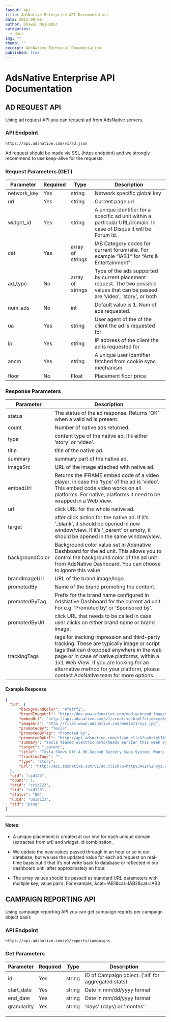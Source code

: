 ```yaml
---
layout: api
title: AdsNative Enterprise API Documentation
date: 2015-08-06
author: Dhawal Mujumdar
categories: 
  - docs
img: ""
thumb: ""
excerpt: AdsNative Technical Documentation
published: true
---
```


# **AdsNative Enterprise API Documentation**

## **AD REQUEST API**

Using ad request API you can request ad from AdsNative servers.

### **API Endpoint**

```curl
https://api.adsnative.com/v1/ad.json
```
Ad request should be made via SSL (https endpoint) and we strongly recommend to use keep-alive for the requests.

### **Request Parameters (GET)**


Parameter | Required | Type | Description
---|---|---|---
network_key | Yes | string | Network specific global key
url | Yes | string | Current page url
widget_id|Yes|string|A unique identifier for a specific ad unit within a particular URL/domain. In case of Disqus it will be Forum Id.
cat|Yes|array of strings|IAB Category codes for current forum/site. For example “IAB1” for “Arts & Entertainment”.
ad_type|No|array of strings|Type of the ads supported by current placement request. The two possible values that can be passed are ‘video’, ‘story’, or both
num_ads|No|int|Default value is 1. Num of ads requested.
ua|Yes|string|User agent of the of the client the ad is requested for. 
ip|Yes|string|IP address of the client the ad is requested for
ancm|Yes|string|A unique user identifier fetched from cookie sync mechanism
floor|No|Float|Placement floor price 

### **Response Parameters**
Parameter | Description
---|---
status |	The status of the ad response. Returns ‘OK’ when a valid ad is present.
count |	Number of native ads returned.
type |	content type of the native ad. It’s either ‘story’ or ‘video’.
title |	title of the native ad.
summary |	summary part of the native ad.
imageSrc |	URL of the image attached with native ad.
embedUrl |	Returns the IFRAME embed code of a video player, in case the ‘type’ of the ad is ‘video’. This embed code video works on all platforms. For native, platforms it need to be wrapped in a Web View.
url |	click URL for the whole native ad.
target |	after click action for the native ad. If it’s ‘_blank’, it should be opened in new window/view. If it’s ‘_parent’ or empty, it should be opened in the same window/view.
backgroundColor |	Background color value set in Adsnative Dashboard for the ad unit. This allows you to control the background color of the ad unit from AdsNative Dashboard. You can choose to ignore this value
brandImageUrl |	URL of the brand image/logo.
promotedBy |	Name of the brand promoting the content.
promotedByTag |	Prefix for the brand name configured in AdsNative Dashboard for the current ad unit. For e.g. ‘Promoted by’ or ‘Sponsored by’.
promotedByUrl |	click URL that needs to be called in case user clicks on either brand name or brand image.
trackingTags |	tags for tracking impression and third-party tracking. These are typically image or script tags that can droppped anywhere in the web page or in case of native platforms, within a 1x1 Web View. If you are looking for an alternative method for your platform, please contact AdsNative team for more options.

#### **Example Response**
```JSON
{
  "ad": {
      "backgroundColor": "#fefff2",
      "brandImageUrl": "http://dev-www.adsnative.com/media/brand_images/1/82cc86ad-9070-4b90-9006-1fbca6697694.jpg",
      "embedUrl": "http://api.adsnative.com/v1/creative.html?crid=xyz&sid=sid123",
      "imageSrc": "http://files-www2.adsnative.com/media/1/xyz.jpg",
      "promotedBy": "Tesla",
      "promotedByTag": "Promoted by",
      "promotedByUrl": "http://api.adsnative.com/v1/ad.click?u=http%3A%2F%2Fxyz.com%2F&sid=sid123",
      "summary": "Tesla teased electric motorheads earlier this week by announcing an event that would show off its curious battery swapping system...",
      "target": "_parent",
      "title": "Tesla Shows Off A 90-Second Battery Swap System, Wants It At Supercharging Stations By Year's End",
      "trackingTags": "",
      "type": "story",
      "url": "http://api.adsnative.com/v1/ad.click?u=http%3A%2F%2Fxyz.com%2F&sid=sid123"
  },
  "cid": "cid123",
  "count": 1,
  "crid": "crid123",
  "sid": "sid123",
  "status": "OK",
  "uuid": "uuid123",
  "zid": "ping"
}
```

---

#### **Notes:**

- A unique placement is created at our end for each unique domain (extracted from url) and widget_id combination.

- We update the new values passed through in an hour or so in our database, but we use the updated value for each ad request on real-time basis but it that it’s not write back to database or reflected in our dashboard until after approximately an hour. 

- The array values should be passed as standard URL parameters with multiple key, value pairs. For example, &cat=IAB1&cat=IAB2&cat=IAB3

## **CAMPAIGN REPORTING API**

Using campaign reporting API you can get campaign reports per campaign object basis

### **API Endpoint**

```curl
https://api.adsnative.com/v1/reports/campaigns
```

### Get Parameters

Parameter | Required | Type | Description
---|---|---|---
id|Yes|string|ID of Campaign object. ('all' for aggregated stats) 
start_date|Yes|string|Date in mm/dd/yyyy format
end_date|Yes|string|Date in mm/dd/yyyy format
granularity|Yes|string|'days' (days) or 'months'

---

